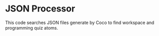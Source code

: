 # JSON Processor

This code searches JSON files generate by Coco to find workspace and programming quiz atoms. 
